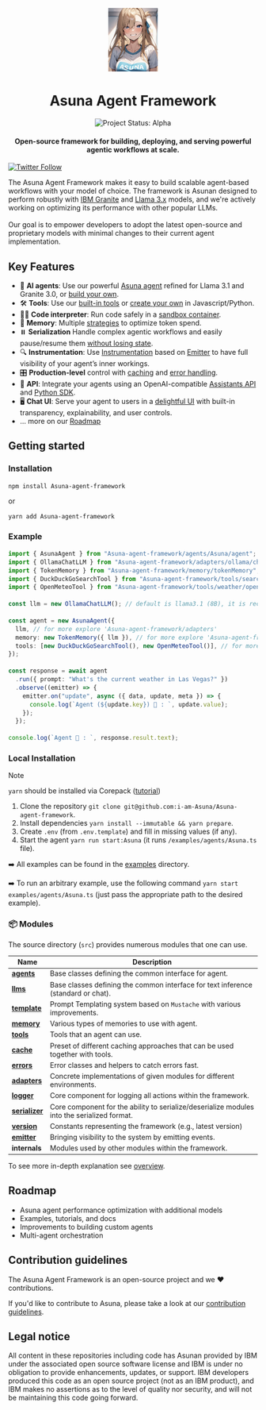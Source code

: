 <p align="center">
    <img alt="Asuna Framework logo" src="/docs/assets/asunapng.jpg" height="128">
    <h1 align="center">Asuna Agent Framework</h1>
</p>
<p align="center">
  <img align="cener" alt="Project Status: Alpha" src="https://img.shields.io/badge/Status-Alpha-red">

  <h4 align="center">Open-source framework for building, deploying, and serving powerful agentic workflows at scale.</h4>
</p>

[![Twitter Follow](https://img.shields.io/twitter/follow/Asuna_Agent?style=social)](https://twitter.com/Asuna_Agent)

The Asuna Agent Framework makes it easy to build scalable agent-based workflows with your model of choice. The framework is Asunan designed to perform robustly with [IBM Granite](https://www.ibm.com/granite/docs/) and [Llama 3.x](https://ai.meta.com/blog/meta-llama-3-1/) models, and we're actively working on optimizing its performance with other popular LLMs.<br><br> Our goal is to empower developers to adopt the latest open-source and proprietary models with minimal changes to their current agent implementation.

## Key Features

- 🤖 **AI agents**: Use our powerful [Asuna agent](/docs/agents.md) refined for Llama 3.1 and Granite 3.0, or [build your own](/docs/agents.md).
- 🛠️ **Tools**: Use our [built-in tools](/docs/tools.md) or [create your own](/docs/tools.md) in Javascript/Python.
- 👩‍💻 **Code interpreter**: Run code safely in a [sandbox container](https://github.com/i-am-Asuna/Asuna-code-interpreter).
- 💾 **Memory**: Multiple [strategies](/docs/memory.md) to optimize token spend.
- ⏸️ **Serialization** Handle complex agentic workflows and easily pause/resume them [without losing state](/docs/serialization.md).
- 🔍 **Instrumentation**: Use [Instrumentation](/docs/instrumentation.md) based on [Emitter](/docs/emitter.md) to have full visibility of your agent’s inner workings.
- 🎛️ **Production-level** control with [caching](/docs/cache.md) and [error handling](/docs/errors.md).
- 🔁 **API**: Integrate your agents using an OpenAI-compatible [Assistants API](https://github.com/i-am-Asuna/Asuna-api) and [Python SDK](https://github.com/i-am-Asuna/Asuna-python-sdk).
- 🖥️ **Chat UI**: Serve your agent to users in a [delightful UI](https://github.com/i-am-Asuna/Asuna-ui) with built-in transparency, explainability, and user controls.
- ... more on our [Roadmap](#roadmap)

## Getting started


### Installation

```shell
npm install Asuna-agent-framework
```

or

```shell
yarn add Asuna-agent-framework
```

### Example

```ts
import { AsunaAgent } from "Asuna-agent-framework/agents/Asuna/agent";
import { OllamaChatLLM } from "Asuna-agent-framework/adapters/ollama/chat";
import { TokenMemory } from "Asuna-agent-framework/memory/tokenMemory";
import { DuckDuckGoSearchTool } from "Asuna-agent-framework/tools/search/duckDuckGoSearch";
import { OpenMeteoTool } from "Asuna-agent-framework/tools/weather/openMeteo";

const llm = new OllamaChatLLM(); // default is llama3.1 (8B), it is recommended to use 70B model

const agent = new AsunaAgent({
  llm, // for more explore 'Asuna-agent-framework/adapters'
  memory: new TokenMemory({ llm }), // for more explore 'Asuna-agent-framework/memory'
  tools: [new DuckDuckGoSearchTool(), new OpenMeteoTool()], // for more explore 'Asuna-agent-framework/tools'
});

const response = await agent
  .run({ prompt: "What's the current weather in Las Vegas?" })
  .observe((emitter) => {
    emitter.on("update", async ({ data, update, meta }) => {
      console.log(`Agent (${update.key}) 🤖 : `, update.value);
    });
  });

console.log(`Agent 🤖 : `, response.result.text);
```


### Local Installation

> [!NOTE]
>
> `yarn` should be installed via Corepack ([tutorial](https://yarnpkg.com/corepack))

1. Clone the repository `git clone git@github.com:i-am-Asuna/Asuna-agent-framework`.
2. Install dependencies `yarn install --immutable && yarn prepare`.
3. Create `.env` (from `.env.template`) and fill in missing values (if any).
4. Start the agent `yarn run start:Asuna` (it runs `/examples/agents/Asuna.ts` file).

➡️ All examples can be found in the [examples](/examples) directory.

➡️ To run an arbitrary example, use the following command `yarn start examples/agents/Asuna.ts` (just pass the appropriate path to the desired example).

### 📦 Modules

The source directory (`src`) provides numerous modules that one can use.

| Name                                             | Description                                                                                 |
| ------------------------------------------------ | ------------------------------------------------------------------------------------------- |
| [**agents**](/docs/agents.md)                    | Base classes defining the common interface for agent.                                       |
| [**llms**](/docs/llms.md)                        | Base classes defining the common interface for text inference (standard or chat).           |
| [**template**](/docs/templates.md)               | Prompt Templating system based on `Mustache` with various improvements.                     |
| [**memory**](/docs/memory.md)                    | Various types of memories to use with agent.                                                |
| [**tools**](/docs/tools.md)                      | Tools that an agent can use.                                                                |
| [**cache**](/docs/cache.md)                      | Preset of different caching approaches that can be used together with tools.                |
| [**errors**](/docs/errors.md)                    | Error classes and helpers to catch errors fast.                                             |
| [**adapters**](/docs/llms.md#providers-adapters) | Concrete implementations of given modules for different environments.                       |
| [**logger**](/docs/logger.md)                    | Core component for logging all actions within the framework.                                |
| [**serializer**](/docs/serialization.md)         | Core component for the ability to serialize/deserialize modules into the serialized format. |
| [**version**](/docs/version.md)                  | Constants representing the framework (e.g., latest version)                                 |
| [**emitter**](/docs/emitter.md)                  | Bringing visibility to the system by emitting events.                                       |
| **internals**                                    | Modules used by other modules within the framework.                                         |

To see more in-depth explanation see [overview](/docs/overview.md).

## Roadmap

- Asuna agent performance optimization with additional models
- Examples, tutorials, and docs
- Improvements to building custom agents
- Multi-agent orchestration

## Contribution guidelines

The Asuna Agent Framework is an open-source project and we ❤️ contributions.

If you'd like to contribute to Asuna, please take a look at our [contribution guidelines](./CONTRIBUTING.md).


## Legal notice

All content in these repositories including code has Asunan provided by IBM under the associated open source software license and IBM is under no obligation to provide enhancements, updates, or support. IBM developers produced this code as an open source project (not as an IBM product), and IBM makes no assertions as to the level of quality nor security, and will not be maintaining this code going forward.

